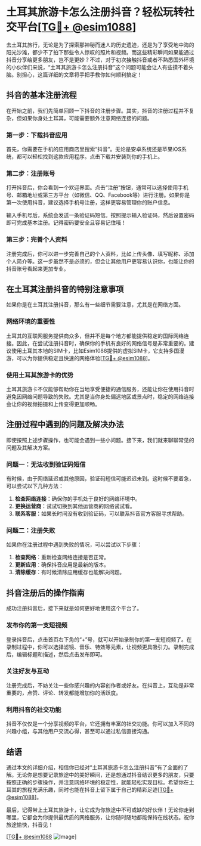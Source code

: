 # 土耳其旅游卡怎么注册抖音？轻松玩转社交平台[[TG💪+ @esim1088](https://t.me/s/esim1088)]

去土耳其旅行，无论是为了探索那神秘而迷人的历史遗迹，还是为了享受地中海的阳光沙滩，都少不了拍下那些令人惊叹的照片和视频。而这些精彩瞬间如果能通过抖音分享给更多朋友，岂不是更妙？不过，对于初次接触抖音或者不熟悉国外环境的小伙伴们来说，“土耳其旅游卡怎么注册抖音”这个问题可能会让人有些摸不着头脑。别担心，这篇详细的文章将手把手教你如何顺利搞定！

## 抖音的基本注册流程

在开始之前，我们先简单回顾一下抖音的注册步骤。其实，抖音的注册过程并不复杂，但如果你身处土耳其，可能需要额外注意网络连接的问题。

### 第一步：下载抖音应用

首先，你需要在手机的应用商店里搜索“抖音”。无论是安卓系统还是苹果iOS系统，都可以轻松找到这款应用程序。点击下载并安装到你的手机上。

### 第二步：注册账号

打开抖音后，你会看到一个欢迎界面。点击“注册”按钮，通常可以选择使用手机号、邮箱地址或第三方平台（如微信、QQ、Facebook等）进行注册。如果你是第一次使用抖音，建议选择手机号注册，这样更容易管理你的账户信息。

输入手机号后，系统会发送一条验证码短信。按照提示输入验证码，然后设置密码即可完成基本注册。记得密码要安全且容易记住哦！

### 第三步：完善个人资料

注册完成后，你可以进一步完善自己的个人资料，比如上传头像、填写昵称、添加个人简介等。这一步虽然不是必须的，但会让其他用户更容易认识你，也能让你的抖音账号看起来更加专业。

## 在土耳其注册抖音的特别注意事项

如果你是在土耳其注册抖音，那么有一些细节需要注意，尤其是在网络方面。

### 网络环境的重要性

土耳其的互联网服务提供商众多，但并不是每个地方都能提供稳定的国际网络连接。因此，在尝试注册抖音时，确保你的手机有良好的网络信号是非常重要的。建议使用土耳其本地的SIM卡，比如Esim1088提供的虚拟SIM卡，它支持多国漫游，可以为你提供稳定且快速的网络体验[[TG💪+ @esim1088](https://t.me/s/esim1088)]。

### 使用土耳其旅游卡的优势

土耳其旅游卡不仅能够帮助你在当地享受便捷的通信服务，还能让你在使用抖音时避免因网络问题导致的失败。尤其是当你身处偏远地区或景点时，稳定的网络连接会让你的视频拍摄和上传变得更加顺畅。

## 注册过程中遇到的问题及解决办法

即使按照上述步骤操作，也可能会遇到一些小问题。接下来，我们就来聊聊常见的问题及其解决方案。

### 问题一：无法收到验证码短信

有时候，由于网络延迟或其他原因，验证码短信可能迟迟未到。这时候不要着急，可以尝试以下几种方法：

1. **检查网络连接**：确保你的手机处于良好的网络环境中。
2. **更换运营商**：试试切换到其他运营商的网络试试看。
3. **联系客服**：如果长时间没有收到验证码，可以联系抖音官方客服寻求帮助。

### 问题二：注册失败

如果你在注册过程中遇到失败的情况，可以尝试以下步骤：

1. **检查网络**：重新检查网络连接是否正常。
2. **更新应用**：确保抖音应用是最新的版本。
3. **清除缓存**：有时候清除应用缓存也能解决问题。

## 抖音注册后的操作指南

成功注册抖音后，接下来就是如何更好地使用这个平台了。

### 发布你的第一支短视频

登录抖音后，点击首页右下角的“+”号，就可以开始录制你的第一支短视频了。在录制过程中，你可以选择滤镜、音乐、特效等元素，让视频更具吸引力。录制完成后，编辑标题和描述，然后点击发布即可。

### 关注好友与互动

注册完成后，不妨关注一些你感兴趣的内容创作者或好友。在抖音上，互动是非常重要的，点赞、评论、转发都能增加你的活跃度。

### 利用抖音的社交功能

抖音不仅仅是一个分享视频的平台，它还拥有丰富的社交功能。你可以加入不同的兴趣小组，与其他用户交流心得，甚至可以通过私信直接沟通。

## 结语

通过本文的详细介绍，相信你已经对“土耳其旅游卡怎么注册抖音”有了全面的了解。无论你是想要记录旅途中的美好瞬间，还是想通过抖音结识更多的朋友，只要按照正确的步骤操作，并注意网络环境的稳定性，就能轻松实现目标。希望你在土耳其的旅程充满乐趣，同时也能在抖音上留下属于自己的精彩足迹[[TG💪+ @esim1088](https://t.me/s/esim1088)]。

最后，记得带上土耳其旅游卡，让它成为你旅途中不可或缺的好伙伴！无论你走到哪里，它都会为你提供最优质的网络服务，让你随时随地都能保持在线状态。祝你旅途愉快，抖音见！

[[TG💪+ @esim1088](https://t.me/s/esim1088) ![Image](https://i.postimg.cc/4NQfJmqS/Snipaste-2025-05-13-00-14-12.png)]